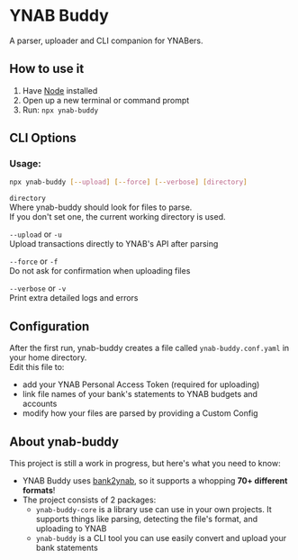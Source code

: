 # YNAB Buddy
A parser, uploader and CLI companion for YNABers.  

## How to use it
1. Have [Node](https://nodejs.org) installed
2. Open up a new terminal or command prompt
4. Run: `npx ynab-buddy`

## CLI Options
### Usage:
```sh
npx ynab-buddy [--upload] [--force] [--verbose] [directory]
```

`directory`  
Where ynab-buddy should look for files to parse.  
If you don't set one, the current working directory is used.

`--upload` or `-u`  
Upload transactions directly to YNAB's API after parsing

`--force` or `-f`  
Do not ask for confirmation when uploading files

`--verbose` or `-v`  
Print extra detailed logs and errors

## Configuration
After the first run, ynab-buddy creates a file called
`ynab-buddy.conf.yaml` in your home directory.  
Edit this file to:
* add your YNAB Personal Access Token (required for uploading)
* link file names of your bank's statements to YNAB budgets and accounts
* modify how your files are parsed by providing a Custom Config

## About ynab-buddy
This project is still a work in progress, 
but here's what you need to know:

* YNAB Buddy uses [bank2ynab](https://github.com/bank2ynab), so it supports a whopping **70+ different formats**!
* The project consists of 2 packages:
  * `ynab-buddy-core` is a library use can use in your own projects. It supports things like parsing, detecting the file's format, and uploading to YNAB
  * `ynab-buddy` is a CLI tool you can use easily convert and upload your bank statements